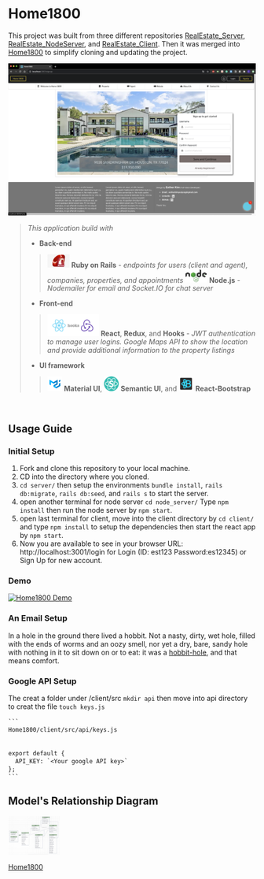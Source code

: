 # Home1800


  This project was built from three different repositories [RealEstate_Server](https://github.com/estherkimyunjung/RealEstate_Server), [RealEstate_NodeServer](https://github.com/estherkimyunjung/RealEstate_NodeServer), and [RealEstate_Client](https://github.com/estherkimyunjung/RealEstate_Client). Then it was merged into [Home1800][1] to simplify cloning and updating the project.

  <img src="images/Home1800.png" alt="Home 1800 Homepage" width="730"/>

</br>

>
> *This application build with*
>
  > - **Back-end**
  >> <img src="images/Ruby_Rails.jpeg" alt="Ruby on Rails logo" width="45"/> **Ruby on Rails**  - *endpoints for users (client and agent), companies, properties, and appointments*
  >> <img src="images/Nodejs.png" alt="Node.js logo" width="45"/> **Node.js** - *Nodemailer for email and Socket.IO for chat server*
>
  > - **Front-end**
  >> <img src="images/React_hooks_Redux.png" alt="React and Redux logo" width="105"/> **React**, **Redux**, and **Hooks** - *JWT authentication to manage user logins. Google Maps API to show the location and provide additional information to the property listings*
>
  > - **UI framework**
  >> <img src="images/Material_UI.png" alt="Maerial UI logo" width="30"/> **Material UI**, <img src="images/Semantic_UI.png" alt="Semantic UI logo" width="30"/> **Semantic UI**, and <img src="images/reactstrap.png" alt="React-Bootstrap logo" width="30"/> **React-Bootstrap**
>
  
</br>

## Usage Guide

  ### Initial Setup

  1. Fork and clone this repository to your local machine.
  2. CD into the directory where you cloned.
  3. `cd server/` then setup the environments `bundle install`, `rails db:migrate`, `rails db:seed`, and `rails s` to start the server.
  4. open another terminal for node server `cd node_server/` Type `npm install` then run the node server by `npm start`.
  5. open last terminal for client, move into the client directory by `cd client/` and type `npm install` to setup the dependencies then start the react app by `npm start`.
  6. Now you are available to see in your browser URL: http://localhost:3001/login for Login (ID: est123 Password:es12345) or Sign Up for new account.

  ### Demo ###
  [![Home1800 Demo](/assets/images/shiprock.jpg "Shiprock, New Mexico by Beau Rogers")](https://www.flickr.com/photos/beaurogers/31833779864/in/photolist-Qv3rFw-34mt9F-a9Cmfy-5Ha3Zi-9msKdv-o3hgjr-hWpUte-4WMsJ1-KUQ8N-deshUb-vssBD-6CQci6-8AFCiD-zsJWT-nNfsgB-dPDwZJ-bn9JGn-5HtSXY-6CUhAL-a4UTXB-ugPum-KUPSo-fBLNm-6CUmpy-4WMsc9-8a7D3T-83KJev-6CQ2bK-nNusHJ-a78rQH-nw3NvT-7aq2qf-8wwBso-3nNceh-ugSKP-4mh4kh-bbeeqH-a7biME-q3PtTf-brFpgb-cg38zw-bXMZc-nJPELD-f58Lmo-bXMYG-bz8AAi-bxNtNT-bXMYi-bXMY6-bXMYv)

  ### An Email Setup ###
In a hole in the ground there lived a hobbit. Not a nasty, dirty, wet hole, filled with the ends
of worms and an oozy smell, nor yet a dry, bare, sandy hole with nothing in it to sit down on or to
eat: it was a [hobbit-hole][1], and that means comfort.

  ### Google API Setup ###
  The creat a folder under /client/src `mkdir api` then move into api directory to creat the file `touch keys.js`

    ```
    Home1800/client/src/api/keys.js


    export default {
      API_KEY: `<Your google API key>`
    };
    ```

## Model's Relationship Diagram
<img src="images/Models.png" alt="Model's Relationship Diagram" width="105"/>

[Home1800][1]

[1]: <https://github.com/estherkimyunjung/Home1800> "Home1800"